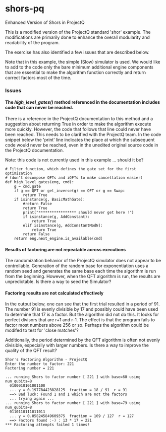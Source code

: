 # shors-pq
Enhanced Version of Shors in ProjectQ

This is a modified version of the ProjectQ standard 'shor' example.
The modifications are primarily done to enhance the overall modularity and readability of the program.

The exercise has also identified a few issues that are described below.

Note that in this example, the simple (Slow) simulator is used.
We would like to add to the code only the bare minimum additional engine components that are essential to make the algorithm function correctly and return correct factors most of the time.


### Issues

#### The *high_level_gates()* method referenced in the documentation includes code that can never be reached.

There is a reference in the ProjectQ documentation to this method and a suggestion about returning True in order to make the algorithm execute more quickly. 
However, the code that follows that line could never have been reached.
This needs to be clarified with the ProjectQ team.
In the code snippet below the 'print' line indicates the place at which the subsequent code would never be reached, even in the unedited original source code in the ProjectQ documentation.

Note: this code is not currently used in this example ... should it be?

```
# Filter function, which defines the gate set for the first optimization
# (don't decompose QFTs and iQFTs to make cancellation easier)
def high_level_gates(eng, cmd):
    g = cmd.gate
    if g == QFT or get_inverse(g) == QFT or g == Swap:
        return True
    if isinstance(g, BasicMathGate):
        #return False
        return True
        print("***************** should never get here !")
        if isinstance(g, AddConstant):
            return True
        elif isinstance(g, AddConstantModN):
            return True
        return False
    return eng.next_engine.is_available(cmd)
```

#### Results of factoring are not repeatable across executions

The randomization behavior of the ProjectQ simulator does not appear to be controllable.
Generation of the random base for exponentiation uses a random seed and generates the same base each time the algorithm is run from the beginning.
However, when the QFT algorithm is run, the results are unpredictable.
Is there a way to seed the Simulator?

#### Factoring results are not calculated effectively

In the output below, one can see that the first trial resulted in a period of 91.
The number 91 is evenly divisible by 17 and possibly could have been used to determine that
17 is a factor.  But the algorithm did not do this. It looks for perfect divisors that are r+1 and r-1.
The effect is that the program fails to factor most numbers above 256 or so.
Perhaps the algorithm could be modifed to test for 'close matches'? 

Additionally, the period determined by the QFT algorithm is often not evenly divisible, especially with larger numbers.
Is there a way to improve the quality of the QFT result?

```
Shor's Factoring Algorithm - ProjectQ
Enter the number to factor: 221
Factoring number = 221

... running Shors to factor number [ 221 ] with base=60 using num_qubits=8
  0100010101001100
  ... y = 0.197784423828125  fraction = 18 / 91  r = 91
  ==> Bad luck: Found 1 and 1 which are not the factors
  ... trying again ...
... running Shors to factor number [ 221 ] with base=79 using num_qubits=8
  0110110111011011
  ... y = 0.858245849609375  fraction = 109 / 127  r = 127
  ==> Factors found :-) : 13 * 17 = 221
*** Factoring attempts failed 1 times!
```
